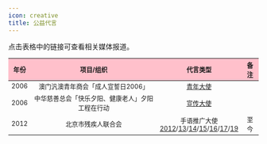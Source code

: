 ```yaml
---
icon: creative
title: 公益代言
---
```


点击表格中的链接可查看相关媒体报道。

<table style="text-align:center; font-size:90%; width:100%; display:table">
<thead>
<tr>
    <th style="background:pink">年份</th>
    <th style="background:pink">项目/组织</th>
    <th style="background:pink">代言类型</th>
    <th style="background:pink">备注</th>
</tr>
</thead>
<tbody>
<tr>
    <td>2006</td>
    <td>澳门汎澳青年商会「成人宣誓日2006」</td>
    <td><a href="https://www.chinadaily.com.cn/hqylss/2006-08/16/content_666068.htm" target="_blank" rel="noopener noreferrer">青年大使</a></td>
    <td></td>
</tr>
<tr>
    <td>2006</td>
    <td>中华慈善总会「快乐夕阳、健康老人」夕阳工程在行动</td>
    <td><a href="http://news.sina.com.cn/s/2006-08-31/19359903131s.shtml" target="_blank" rel="noopener noreferrer">宣传大使</a></td>
    <td></td>
</tr>
<tr>
    <td>2012</td>
    <td>北京市残疾人联合会</td>
    <td>手语推广大使<br/><a href="https://ent.163.com/12/1120/10/8GOGCP3N00032DGD.html" target="_blank" rel="noopener noreferrer">2012</a>/<a href="http://qa.amway.com.cn/about/ztchome/beijing/zuixindongtai/201310/208949.html" target="_blank" rel="noopener noreferrer">13</a>/<a href="http://ent.sina.com.cn/s/m/2014-05-27/17574149007.shtml" target="_blank" rel="noopener noreferrer">14</a>/<a href="http://www.xinhuanet.com/ent/2015-12/04/c_128498487.htm" target="_blank" rel="noopener noreferrer">15</a>/<a href="http://www.bdpf.org.cn/n1544/n1689/n1770/n1779/c55403/content.html" target="_blank" rel="noopener noreferrer">16</a>/<a href="http://www.xinhuanet.com/ent/2017-05/22/c_1121013458.htm" target="_blank" rel="noopener noreferrer">17</a>/<a href="http://www.chinanews.com/yl/2019/09-08/8950512.shtml" target="_blank" rel="noopener noreferrer">19</a></td>
    <td>至今</td>
</tr>
</tbody>
</table>